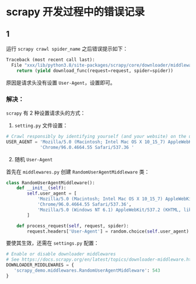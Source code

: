 # scrapy 开发过程中的错误记录

## 1 

运行 `scrapy crawl spider_name` 之后错误提示如下：

```py
Traceback (most recent call last):
  File "xxx/lib/python3.8/site-packages/scrapy/core/downloader/middleware.py", line 44, in process_request
    return (yield download_func(request=request, spider=spider))
```

原因是请求头没有设置 `User-Agent`，设置即可。

### 解决：

`scrapy` 有 2 种设置请求头的方式：

1. `setting.py` 文件设置：

```py
# Crawl responsibly by identifying yourself (and your website) on the user-agent
USER_AGENT = 'Mozilla/5.0 (Macintosh; Intel Mac OS X 10_15_7) AppleWebKit/537.36 (KHTML, like Gecko) ' \
             'Chrome/96.0.4664.55 Safari/537.36 '
```

2. 随机 `User-Agent`

首先在 `middlewares.py` 创建 `RandomUserAgentMiddleware` 类：

```py
class RandomUserAgentMiddleware():
    def __init__(self):
        self.user_agent = [
            'Mozilla/5.0 (Macintosh; Intel Mac OS X 10_15_7) AppleWebKit/537.36 (KHTML, like Gecko) '
            'Chrome/96.0.4664.55 Safari/537.36',
            'Mozilla/5.0 (Windows NT 6.1) AppleWebKit/537.2 (KHTML, like Gecko) Chrome/22.0.1216.0 Safari/537.2'
        ]

    def process_request(self, request, spider):
        request.headers['User-Agent'] = random.choice(self.user_agent)
```

要使其生效，还需在 `settings.py` 配置：

```py
# Enable or disable downloader middlewares
# See https://docs.scrapy.org/en/latest/topics/downloader-middleware.html
DOWNLOADER_MIDDLEWARES = {
   'scrapy_demo.middlewares.RandomUserAgentMiddleware': 543
}
```